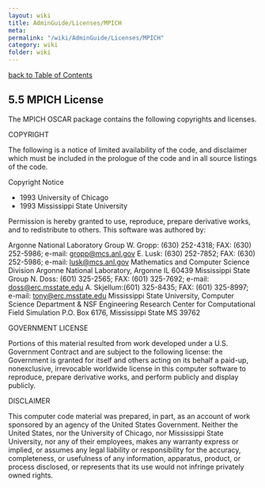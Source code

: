 ```yaml
---
layout: wiki
title: AdminGuide/Licenses/MPICH
meta: 
permalink: "/wiki/AdminGuide/Licenses/MPICH"
category: wiki
folder: wiki
---
```

<!-- Name: AdminGuide/Licenses/MPICH -->
<!-- Version: 1 -->
<!-- Author: jparpail -->
[back to Table of Contents](/wiki/AdminGuide/)

## 5.5 MPICH License

The MPICH OSCAR package contains the following copyrights and licenses.

COPYRIGHT

The following is a notice of limited availability of the code, and disclaimer which must be included in the prologue of the code and in all source listings of the code.

Copyright Notice

+ 1993 University of Chicago
+ 1993 Mississippi State University

Permission is hereby granted to use, reproduce, prepare derivative works, and to redistribute to others. This software was authored by: 

  Argonne National Laboratory Group
  W. Gropp: (630) 252-4318; FAX: (630) 252-5986; e-mail:
  gropp@mcs.anl.gov
  E. Lusk: (630) 252-7852; FAX: (630) 252-5986; e-mail: lusk@mcs.anl.gov
  Mathematics and Computer Science Division
  Argonne National Laboratory, Argonne IL 60439
  Mississippi State Group
  N. Doss: (601) 325-2565; FAX: (601) 325-7692; e-mail:
  doss@erc.msstate.edu
  A. Skjellum:(601) 325-8435; FAX: (601) 325-8997; e-mail:
  tony@erc.msstate.edu
  Mississippi State University, Computer Science Department &
  NSF Engineering Research Center for Computational Field Simulation
  P.O. Box 6176, Mississippi State MS 39762

GOVERNMENT LICENSE

Portions of this material resulted from work developed under a U.S. Government Contract and are subject to the following license: the Government is granted for itself and others acting on its behalf a paid-up, nonexclusive, irrevocable worldwide license in this computer software to reproduce, prepare derivative works, and perform publicly and display publicly.

DISCLAIMER

This computer code material was prepared, in part, as an account of work sponsored by an agency of the United States Government. Neither the United States, nor the University of Chicago, nor Mississippi State University, nor any of their employees, makes any warranty express or implied, or assumes any legal liability or responsibility for the accuracy, completeness, or usefulness of any information, apparatus, product, or process disclosed, or represents that its use would not infringe privately owned rights.
